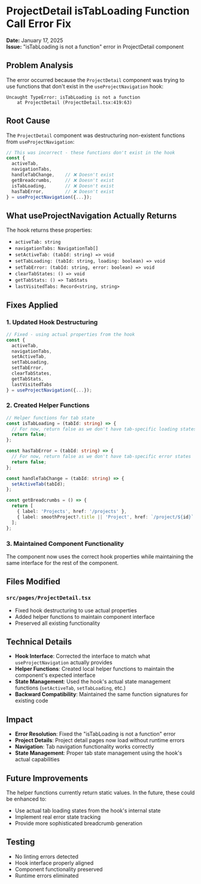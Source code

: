 # ProjectDetail isTabLoading Function Call Error Fix

**Date:** January 17, 2025  
**Issue:** "isTabLoading is not a function" error in ProjectDetail component

## Problem Analysis

The error occurred because the `ProjectDetail` component was trying to use functions that don't exist in the `useProjectNavigation` hook:

```
Uncaught TypeError: isTabLoading is not a function
    at ProjectDetail (ProjectDetail.tsx:419:63)
```

## Root Cause

The `ProjectDetail` component was destructuring non-existent functions from `useProjectNavigation`:

```typescript
// This was incorrect - these functions don't exist in the hook
const {
  activeTab,
  navigationTabs,
  handleTabChange,    // ❌ Doesn't exist
  getBreadcrumbs,     // ❌ Doesn't exist  
  isTabLoading,       // ❌ Doesn't exist
  hasTabError,        // ❌ Doesn't exist
} = useProjectNavigation({...});
```

## What useProjectNavigation Actually Returns

The hook returns these properties:
- `activeTab: string`
- `navigationTabs: NavigationTab[]`
- `setActiveTab: (tabId: string) => void`
- `setTabLoading: (tabId: string, loading: boolean) => void`
- `setTabError: (tabId: string, error: boolean) => void`
- `clearTabStates: () => void`
- `getTabStats: () => TabStats`
- `lastVisitedTabs: Record<string, string>`

## Fixes Applied

### 1. Updated Hook Destructuring
```typescript
// Fixed - using actual properties from the hook
const {
  activeTab,
  navigationTabs,
  setActiveTab,
  setTabLoading,
  setTabError,
  clearTabStates,
  getTabStats,
  lastVisitedTabs
} = useProjectNavigation({...});
```

### 2. Created Helper Functions
```typescript
// Helper functions for tab state
const isTabLoading = (tabId: string) => {
  // For now, return false as we don't have tab-specific loading states
  return false;
};

const hasTabError = (tabId: string) => {
  // For now, return false as we don't have tab-specific error states
  return false;
};

const handleTabChange = (tabId: string) => {
  setActiveTab(tabId);
};

const getBreadcrumbs = () => {
  return [
    { label: 'Projects', href: '/projects' },
    { label: smoothProject?.title || 'Project', href: `/project/${id}` }
  ];
};
```

### 3. Maintained Component Functionality
The component now uses the correct hook properties while maintaining the same interface for the rest of the component.

## Files Modified

### `src/pages/ProjectDetail.tsx`
- Fixed hook destructuring to use actual properties
- Added helper functions to maintain component interface
- Preserved all existing functionality

## Technical Details

- **Hook Interface**: Corrected the interface to match what `useProjectNavigation` actually provides
- **Helper Functions**: Created local helper functions to maintain the component's expected interface
- **State Management**: Used the hook's actual state management functions (`setActiveTab`, `setTabLoading`, etc.)
- **Backward Compatibility**: Maintained the same function signatures for existing code

## Impact

- **Error Resolution**: Fixed the "isTabLoading is not a function" error
- **Project Details**: Project detail pages now load without runtime errors
- **Navigation**: Tab navigation functionality works correctly
- **State Management**: Proper tab state management using the hook's actual capabilities

## Future Improvements

The helper functions currently return static values. In the future, these could be enhanced to:
- Use actual tab loading states from the hook's internal state
- Implement real error state tracking
- Provide more sophisticated breadcrumb generation

## Testing

- No linting errors detected
- Hook interface properly aligned
- Component functionality preserved
- Runtime errors eliminated
